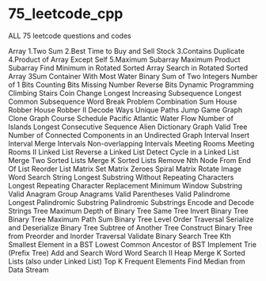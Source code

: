 # 75_leetcode_cpp
ALL 75 leetcode questions and codes

Array
1.Two Sum
2.Best Time to Buy and Sell Stock
3.Contains Duplicate
4.Product of Array Except Self
5.Maximum Subarray
Maximum Product Subarray
Find Minimum in Rotated Sorted Array
Search in Rotated Sorted Array
3Sum
Container With Most Water
Binary
Sum of Two Integers
Number of 1 Bits
Counting Bits
Missing Number
Reverse Bits
Dynamic Programming
Climbing Stairs
Coin Change
Longest Increasing Subsequence
Longest Common Subsequence
Word Break Problem
Combination Sum
House Robber
House Robber II
Decode Ways
Unique Paths
Jump Game
Graph
Clone Graph
Course Schedule
Pacific Atlantic Water Flow
Number of Islands
Longest Consecutive Sequence
Alien Dictionary
Graph Valid Tree
Number of Connected Components in an Undirected Graph
Interval
Insert Interval
Merge Intervals
Non-overlapping Intervals
Meeting Rooms
Meeting Rooms II
Linked List
Reverse a Linked List
Detect Cycle in a Linked List
Merge Two Sorted Lists
Merge K Sorted Lists
Remove Nth Node From End Of List
Reorder List
Matrix
Set Matrix Zeroes
Spiral Matrix
Rotate Image
Word Search
String
Longest Substring Without Repeating Characters
Longest Repeating Character Replacement
Minimum Window Substring
Valid Anagram
Group Anagrams
Valid Parentheses
Valid Palindrome
Longest Palindromic Substring
Palindromic Substrings
Encode and Decode Strings
Tree
Maximum Depth of Binary Tree
Same Tree
Invert Binary Tree
Binary Tree Maximum Path Sum
Binary Tree Level Order Traversal
Serialize and Deserialize Binary Tree
Subtree of Another Tree
Construct Binary Tree from Preorder and Inorder Traversal
Validate Binary Search Tree
Kth Smallest Element in a BST
Lowest Common Ancestor of BST
Implement Trie (Prefix Tree)
Add and Search Word
Word Search II
Heap
Merge K Sorted Lists (also under Linked List)
Top K Frequent Elements
Find Median from Data Stream
